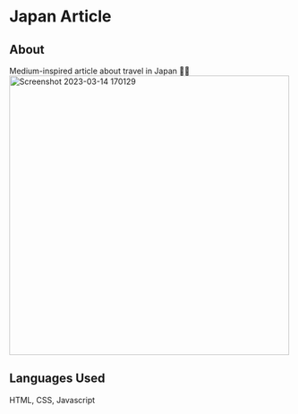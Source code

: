 # Japan Article

## About
Medium-inspired article about travel in Japan 🗾🎏 <br>
<img width="500" alt="Screenshot 2023-03-14 170129" src="https://user-images.githubusercontent.com/114258514/224935173-fe97e2dd-ea02-4528-9f21-e467a743aeb0.png">


## Languages Used
HTML, CSS, Javascript
